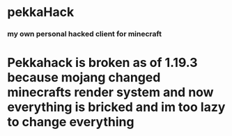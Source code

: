 # pekkaHack
### my own personal hacked client for minecraft

# Pekkahack is broken as of 1.19.3 because mojang changed minecrafts render system and now everything is bricked and im too lazy to change everything
